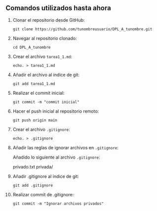  
## Comandos utilizados hasta ahora

1. Clonar el repositorio desde GitHub:
   
   `git clone https://github.com/tunombreusuario/DPL_A_tunombre.git`

2. Navegar al repositorio clonado:
   
   `cd DPL_A_tunombre`

3. Crear el archivo `tarea1_1.md`:
   
   `echo. > tarea1_1.md`

4. Añadir el archivo al índice de git:
   
   `git add tarea1_1.md`

5. Realizar el commit inicial:
   
   `git commit -m "commit inicial"`

6. Hacer el push inicial al repositorio remoto:
   
   `git push origin main`

7. Crear el archivo `.gitignore`:
   
   `echo. > .gitignore`

8. Añadir las reglas de ignorar archivos en `.gitignore`:
   
   Añadido lo siguiente al archivo `.gitignore`:

   privado.txt
   privada/

9. Añadir .gitignore al índice de git:

    `git add .gitignore`

10. Realizar commit de .gitignore:

    `git commit -m "Ignorar archivos privados"`
